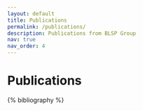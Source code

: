 ```yaml
---
layout: default
title: Publications
permalink: /publications/
description: Publications from BLSP Group
nav: true
nav_order: 4
---
```


# Publications

<div class="publications">
{% bibliography %}
</div> 